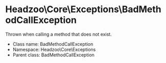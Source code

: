 Headzoo\Core\Exceptions\BadMethodCallException
===============

Thrown when calling a method that does not exist.




* Class name: BadMethodCallException
* Namespace: Headzoo\Core\Exceptions
* Parent class: BadMethodCallException








